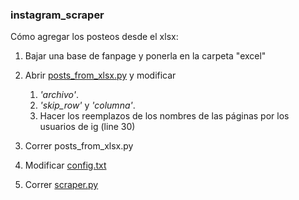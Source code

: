 ### instagram_scraper

Cómo agregar los posteos desde el xlsx:
1. Bajar una base de fanpage y ponerla en la carpeta "excel"
2. Abrir [posts_from_xlsx.py](./scripts/posts_from_xlsx.py) y modificar

    1. *'archivo'*.
    2. *'skip_row'* y *'columna'*.
    3. Hacer los reemplazos de los nombres de las páginas por los usuarios de ig (line 30)

3. Correr posts_from_xlsx.py
4. Modificar [config.txt](./scripts/config.txt)
5. Correr [scraper.py](./scripts/scraper.py)